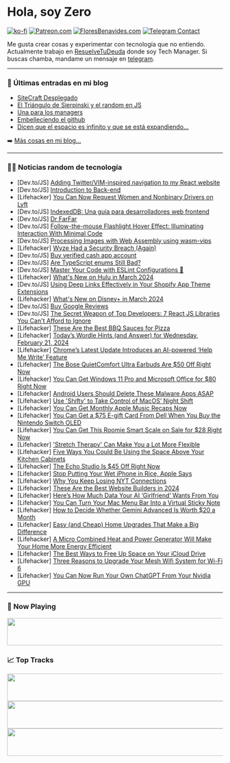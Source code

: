 # Hola, soy Zero

[![ko-fi](https://ko-fi.com/img/githubbutton_sm.svg)](https://ko-fi.com/J3J4N0LUK)
[![Patreon.com](https://img.shields.io/endpoint.svg?url=https%3A%2F%2Fshieldsio-patreon.vercel.app%2Fapi%3Fusername%3Dzerodragon%26type%3Dpatrons&style=for-the-badge)](https://patreon.com/zerodragon)
[![FloresBenavides.com](https://img.shields.io/website?down_message=oops&label=MiBlog&style=for-the-badge&up_message=online&url=https%3A%2F%2Ffloresbenavides.com)](https://floresbenavides.com)
[![Telegram Contact](https://img.shields.io/badge/escr%C3%ADbeme-ZeroDragon-%2326A5E4?style=for-the-badge&logo=telegram)](https://t.me/zerodragon)

Me gusta crear cosas y experimentar con tecnología que no entiendo.
Actualmente trabajo en [ResuelveTuDeuda](http://github.com/resuelve) donde soy Tech Manager.
Si buscas chamba, mandame un mensaje en [telegram](https://t.me/zerodragon).

---

### 📕 Últimas entradas en mi blog
<!-- BLOG-POST-LIST:START -->
- [SiteCraft Desplegado](https://floresbenavides.com/sitecraft-desplegado/)
- [El Triángulo de Sierpinski y el random en JS](https://floresbenavides.com/el-triangulo-de-sierpinski-y-el-random-en-js/)
- [Una para los managers](https://floresbenavides.com/una-para-los-managers/)
- [Embelleciendo el github](https://floresbenavides.com/embelleciendo-el-github/)
- [Dicen que el espacio es infinito y que se está expandiendo…](https://floresbenavides.com/dicen-que-el-espacio-es-infinito-y-que-se-esta-expandiendo/)
<!-- BLOG-POST-LIST:END -->

➡️ [Más cosas en mi blog...](https://floresbenavides.com)

---

### 👨‍💻 Noticias random de tecnología
<!-- TECH-POSTS:START -->
- [Dev.to/JS] [Adding Twitter/VIM-inspired navigation to my React website](https://dev.to/lukeberrypi/adding-twittervim-inspired-navigation-to-my-react-website-49bp)
- [Dev.to/JS] [Introduction to Back-end](https://dev.to/otumianempire/introduction-to-back-end-8pd)
- [Lifehacker] [You Can Now Request Women and Nonbinary Drivers on Lyft](https://lifehacker.com/travel/you-can-now-request-women-and-nonbinary-lyft-drivers)
- [Dev.to/JS] [IndexedDB: Una guía para desarrolladores web frontend](https://dev.to/joanperamas/indexeddb-una-guia-para-desarrolladores-web-frontend-1ch3)
- [Dev.to/JS] [Dr FarFar](https://dev.to/drfarfar/dr-farfar-3d0f)
- [Dev.to/JS] [Follow-the-mouse Flashlight Hover Effect: Illuminating Interaction With Minimal Code](https://dev.to/jayseyidov/follow-the-mouse-flashlight-hover-effect-illuminating-interaction-with-minimal-code-5122)
- [Dev.to/JS] [Processing Images with Web Assembly using wasm-vips](https://dev.to/acekreations/processing-images-with-web-assembly-using-wasm-vips-3oi2)
- [Lifehacker] [Wyze Had a Security Breach &lpar;Again&rpar;](https://lifehacker.com/tech/wyze-security-breach-again)
- [Dev.to/JS] [Buy verified cash app account](https://dev.to/venallwilly/buy-verified-cash-app-account-37d1)
- [Dev.to/JS] [Are TypeScript enums Still Bad?](https://dev.to/marileon/are-typescript-enums-still-bad-35ab)
- [Dev.to/JS] [Master Your Code with ESLint Configurations 🚀](https://dev.to/kibumpng/master-your-code-with-eslint-configurations-2a5i)
- [Lifehacker] [What&#39;s New on Hulu in March 2024](https://lifehacker.com/entertainment/whats-new-on-hulu-in-march-2024)
- [Dev.to/JS] [Using Deep Links Effectively in Your Shopify App Theme Extensions](https://dev.to/joshatflare/using-deep-links-effectively-in-your-shopify-app-theme-ui-extensions-33m9)
- [Lifehacker] [What&#39;s New on Disney+ in March 2024](https://lifehacker.com/entertainment/whats-new-on-disney-in-march-2024)
- [Dev.to/JS] [Buy Google Reviews](https://dev.to/venallwilly/buy-google-reviews-4g3d)
- [Dev.to/JS] [The Secret Weapon of Top Developers: 7 React JS Libraries You Can&#39;t Afford to Ignore](https://dev.to/nluxai/the-secret-weapon-of-top-developers-7-react-js-libraries-you-cant-afford-to-ignore-2n0o)
- [Lifehacker] [These Are the Best BBQ Sauces for Pizza](https://lifehacker.com/food-drink/the-best-bbq-sauces-for-pizza)
- [Lifehacker] [Today’s Wordle Hints &lpar;and Answer&rpar; for Wednesday, February 21, 2024](https://lifehacker.com/entertainment/wordle-hint-answer-today)
- [Lifehacker] [Chrome’s Latest Update Introduces an AI-powered ‘Help Me Write’ Feature](https://lifehacker.com/tech/chrome-update-122)
- [Lifehacker] [The Bose QuietComfort Ultra Earbuds Are $50 Off Right Now](https://lifehacker.com/tech/bose-quietcomfort-ultra-sale)
- [Lifehacker] [You Can Get Windows 11 Pro and Microsoft Office for $80 Right Now](https://lifehacker.com/tech/windows-11-pro-microsoft-office-sale)
- [Lifehacker] [Android Users Should Delete These Malware Apps ASAP](https://lifehacker.com/tech/delete-these-android-malware-apps-asap)
- [Lifehacker] [Use &#39;Shifty&#39; to Take Control of MacOS’ Night Shift](https://lifehacker.com/tech/take-control-of-macos-night-shift-with-shifty)
- [Lifehacker] [You Can Get Monthly Apple Music Recaps Now](https://lifehacker.com/tech/you-can-get-monthly-apple-music-recaps-now)
- [Lifehacker] [You Can Get a $75 E-gift Card From Dell When You Buy the Nintendo Switch OLED](https://lifehacker.com/entertainment/best-nintendo-switch-oled-deal)
- [Lifehacker] [You Can Get This Roomie Smart Scale on Sale for $28 Right Now](https://lifehacker.com/health/roomie-smart-body-scale-sale)
- [Lifehacker] [&#39;Stretch Therapy&#39; Can Make You a Lot More Flexible](https://lifehacker.com/health/get-more-flexible-with-stretch-therapy)
- [Lifehacker] [Five Ways You Could Be Using the Space Above Your Kitchen Cabinets](https://lifehacker.com/home/best-ways-to-use-the-space-above-your-kitchen-cabinets)
- [Lifehacker] [The Echo Studio Is $45 Off Right Now](https://lifehacker.com/tech/amazon-echo-studio-deal)
- [Lifehacker] [Stop Putting Your Wet iPhone in Rice, Apple Says](https://lifehacker.com/tech/do-not-put-a-wet-iphone-in-rice)
- [Lifehacker] [Why You Keep Losing NYT Connections](https://lifehacker.com/entertainment/how-to-win-nyt-connections)
- [Lifehacker] [These Are the Best Website Builders in 2024](https://lifehacker.com/tech/best-website-builders)
- [Lifehacker] [Here’s How Much Data Your AI ‘Girlfriend’ Wants From You](https://lifehacker.com/tech/here-is-how-much-data-your-ai-girlfriend-wants-from-you)
- [Lifehacker] [You Can Turn Your Mac Menu Bar Into a Virtual Sticky Note](https://lifehacker.com/tech/one-thing-app-turns-your-macs-menu-bar-into-sticky-note)
- [Lifehacker] [How to Decide Whether Gemini Advanced Is Worth $20 a Month](https://lifehacker.com/tech/google-gemini-advanced-review)
- [Lifehacker] [Easy &lpar;and Cheap&rpar; Home Upgrades That Make a Big Difference](https://lifehacker.com/home/cheap-home-upgrades-that-make-a-difference)
- [Lifehacker] [A Micro Combined Heat and Power Generator Will Make Your Home More Energy Efficient](https://lifehacker.com/home/mini-combined-heat-and-power-generator-makes-your-home-more-energy-efficient)
- [Lifehacker] [The Best Ways to Free Up Space on Your iCloud Drive](https://lifehacker.com/tech/how-to-free-up-space-on-icloud-drive)
- [Lifehacker] [Three Reasons to Upgrade Your Mesh Wifi System for Wi-Fi 6](https://lifehacker.com/tech/upgrade-your-mesh-wi-fi-system-for-wifi-6)
- [Lifehacker] [You Can Now Run Your Own ChatGPT From Your Nvidia GPU](https://lifehacker.com/tech/run-local-ai-llm-from-nvidia-gpu)<!-- TECH-POSTS:END -->

---

### 🎵 Now Playing
<a href="https://spotify-now-playing-dun.vercel.app/now-playing?open"><img src="https://spotify-now-playing-dun.vercel.app/now-playing" width="540" height="64"></a>

### 📈 Top Tracks
<a href="https://spotify-now-playing-dun.vercel.app/top-tracks?i=1&open"><img src="https://spotify-now-playing-dun.vercel.app/top-tracks?i=1" width="540" height="64"></a>
<a href="https://spotify-now-playing-dun.vercel.app/top-tracks?i=2&open"><img src="https://spotify-now-playing-dun.vercel.app/top-tracks?i=2" width="540" height="64"></a>
<a href="https://spotify-now-playing-dun.vercel.app/top-tracks?i=3&open"><img src="https://spotify-now-playing-dun.vercel.app/top-tracks?i=3" width="540" height="64"></a>

